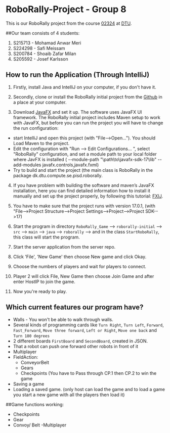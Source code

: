 # RoboRally-Project  - Group 8

This is our RoboRally project from the course [02324](https://kurser.dtu.dk/course/02324) at [DTU](https://www.dtu.dk/uddannelse/diplomingenioer/uddannelsesretninger/softwareteknologi).

##Our team consists of 4 students:
1. S215713 - Mohamad Anwar Meri
2. S224298 - Safi Meissam
3. S200784 - Shoaib Zafar Milan
4. S205592 - Josef Karlsson

## How to run the Application (Through IntelliJ)
1. Firstly, install Java and IntelliJ on your computer, if you don't have it. 


2. Secondly, clone or install the RoboRally initial project from the [Github](https://github.com/mason19987/RoboRally/tree/master) in a place at your computer.


3. Download [JavaFX](https://openjfx.io/openjfx-docs/) and set it up. The software uses JavaFX UI framework. The RoboRally initial project includes Maven setup to work with JavaFX, but before you can run the project you will have to change the run configuration:
- start IntelliJ and open this project (with "File-->Open..."). You should Load Maven to the project.
- Edit the configuration with "Run --> Edit Configurations... ",  select "RoboRally" configuration, and set a module path to your local folder where JavFX is installed ( --module-path "\path\to\javafx-sdk-17\lib" --add-modules javafx.controls,javafx.fxml)
- Try to build and start the project (the main class is RoboRally in the package dk.dtu.compute.se.pisd.roborally.


4. If you have problem with building the software and maven’s JavaFX installation, here you can find detailed information how to install it manually and set up the project properly, by following this tutorial: [FXIJ](https://openjfx.io/openjfx-docs/#IDE-Intellij).

5. You have to make sure that the project runs with version 17.0.1, (with "File-->Project Structure-->Project Settings-->Project-->Project SDK-->17) 

6. Start the program in directory `RoboRally_Game` --> `roborally-initial` --> `src` --> `main` --> `java` --> `roborally` --> and in the class `StartRoboRally`,  this class will start the program. 

7. Start the server application from the server repo.

8. Click 'File', 'New Game' then choose New game and click Okay.

9. Choose the numbers of players and wait for players to connect.

10. Player 2 will click File, New Game then choose Join Game and after enter HostIP to join the game.

11. Now you're ready to play.


## Which current features our program have?
- Walls - You won't be able to walk through walls.
- Several kinds of programming cards like `Turn Right`, `Turn Left`, `Forward`, `Fast_Forward`, `Move three forward`, `Left or Right`, `Move one back` and `Turn 180 degrees`
- 2 different boards `FirstBoard` and `SecondBoard`, created in JSON. 
- That a robot can push one forward other robots in front of it
- Multiplayer 
- FieldAction:
    - ConveyorBelt
    - Gears 
    - Checkpoints (You have to Pass through CP.1 then CP.2 to win the game
- Saving a game
- Loading a saved game. (only host can load the game and to load a game you start a new game with all the players then load it)

##Game functions working:

- Checkpoints
- Gear
- Convoy/ Belt
-Multiplayer 
